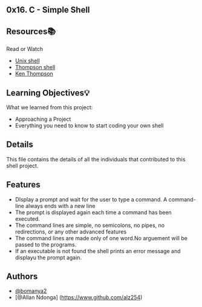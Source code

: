 ## 0x16. C - Simple Shell


## Resources📚
   Read or Watch

 - [Unix shell](https://alx-intranet.hbtn.io/rltoken/f0YU9TAhniMXWlSXtb64Yw)
 - [Thompson shell](https://alx-intranet.hbtn.io/rltoken/7LJOp2qP7qHUcsOK2-F3qA)
 - [Ken Thompson](https://alx-intranet.hbtn.io/rltoken/wTSu31ZP1f7fFTJFgRQC7w)


## Learning Objectives💡

What we learned from this project:

- Approaching a Project
- Everything you need to know to start coding your own shell


## Details
This file contains the details of all the individuals that contributed to this shell project.

## Features
- DIsplay a prompt and wait for the user to type a command. A command-line always ends with a new line
- The prompt is displayed again each time a command has been executed.
- The command lines are simple, no semicolons, no pipes, no redirections, or any other advanced features
- The command lines are made only of one word.No arguement will be passed to the programs.
- If an executable is not found the shell prints an error message and displayu the prompt again.




## Authors
- [@bomanya2](https://www.github.com/bomanya2)
- [@Allan Ndonga] (https://www.github.com/alz254)
